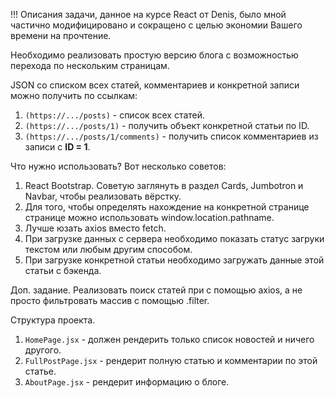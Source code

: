 !!! Описания задачи, данное на курсе React от Denis, было мной частично модифицировано и сокращено с целью экономии Вашего времени на прочтение.

Необходимо реализовать простую версию блога с возможностью перехода по нескольким страницам.

JSON со списком всех статей, комментариев и конкретной записи можно получить по ссылкам:

1. `(https://.../posts)` - список всех статей.
2. `(https://.../posts/1)` - получить объект конкретной статьи по ID.
3. `(https://.../posts/1/comments)` - получить список комментариев из записи с **ID = 1**.

Что нужно использовать? Вот несколько советов:

1. React Bootstrap. Советую заглянуть в раздел Cards, Jumbotron и Navbar, чтобы реализовать вёрстку.
2. Для того, чтобы определять нахождение на конкретной странице странице можно использовать window.location.pathname.
3. Лучше юзать axios вместо fetch.
4. При загрузке данных с сервера необходимо показать статус загруки текстом или любым другим способом.
5. При загрузке конкретной статьи необходимо загружать данные этой статьи с бэкенда.

Доп. задание.
Реализовать поиск статей при с помощью axios, а не просто фильтровать массив с помощью .filter.

Структура проекта.

1. `HomePage.jsx` - должен рендерить только список новостей и ничего другого.
2. `FullPostPage.jsx` - рендерит полную статью и комментарии по этой статье.
3. `AboutPage.jsx` - рендерит информацию о блоге.
